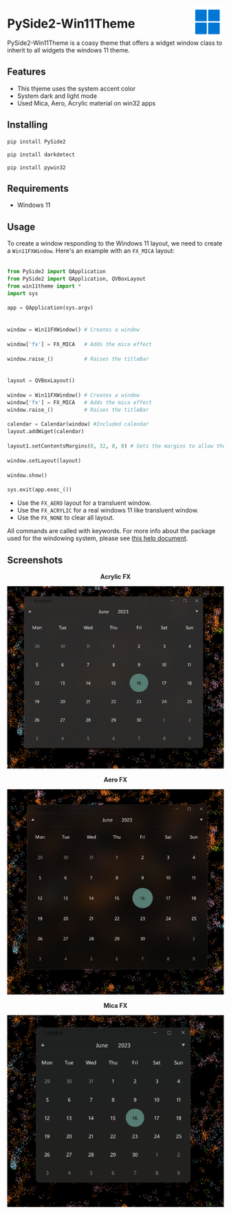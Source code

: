 
<p align="center">
  <img width="15%" align="right" src="screenshots/winLogo.png" alt="logo">
</p>


# PySide2-Win11Theme

PySide2-Win11Theme is a coasy theme that offers a widget window class to inherit to all widgets the windows 11 theme.

## Features
- This thjeme uses the system accent color
- System dark and light mode
- Used Mica, Aero, Acrylic material on win32 apps


## Installing
```pwsh
pip install PySide2
```
```pwsh
pip install darkdetect
```
```pwsh
pip install pywin32
```

## Requirements
- Windows 11

## Usage
To create a window responding to the Windows 11 layout, we need to create a `Win11FXWindow`.
Here's an example with an `FX_MICA` layout:
```python

from PySide2 import QApplication
from PySide2 import QApplication, QVBoxLayout
from win11theme import *
import sys

app = QApplication(sys.argv)


window = Win11FXWindow() # Creates a window

window['fx'] = FX_MICA   # Adds the mica effect

window.raise_()          # Raises the titleBar


layout = QVBoxLayout()

window = Win11FXWindow() # Creates a window
window['fx'] = FX_MICA   # Adds the mica effect
window.raise_()          # Raises the titleBar

calendar = Calendar(window) #Included calendar
layout.addWiget(calendar)

layout1.setContentsMargins(0, 32, 0, 0) # Sets the margins to allow the titleBar to be not overrided (32px)

window.setLayout(layout)

window.show()

sys.exit(app.exec_())

```

- Use the `FX_AERO` layout for a transluent window.
- Use the `FX_ACRYLIC` for a real windows 11 like transluent window.
- Use the `FX_NONE` to clear all layout.

All commands are called with keywords.
For more info about the package used for the windowing system, please see [this help document](https://pyqt-frameless-window.readthedocs.io/).

## Screenshots
<p align="center">
  <b>
Acrylic FX
</b>
</p>


![Screenshot 1](screenshots/acrylic.png)

<p align="center">
  <b>
Aero FX
</b>
</p>

![Screenshot 2](screenshots/aero.png)

<p align="center">
  <b>
Mica FX
</b>
</p>

![Screenshot 3](screenshots/mica.png)



